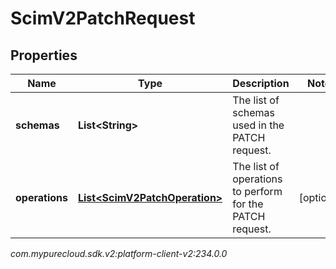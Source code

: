 # ScimV2PatchRequest


## Properties

| Name | Type | Description | Notes |
| ------------ | ------------- | ------------- | ------------- |
| **schemas** | **List&lt;String&gt;** | The list of schemas used in the PATCH request. |  |
| **operations** | [**List&lt;ScimV2PatchOperation&gt;**](ScimV2PatchOperation) | The list of operations to perform for the PATCH request. |  [optional] |




_com.mypurecloud.sdk.v2:platform-client-v2:234.0.0_
